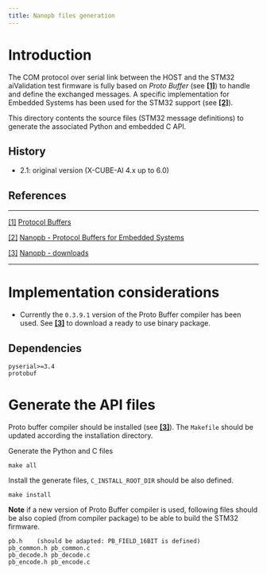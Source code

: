 ```yaml
---
title: Nanopb files generation
---
```


# Introduction

The COM protocol over serial link between the HOST and the STM32 aiValidation test
firmware is fully based on *Proto Buffer* (see **[[1]][PROTO_BUFF]**)
to handle and define the exchanged messages. A specific implementation for Embedded
Systems has been used for the STM32 support (see **[[2]][NANOPB]**).
  
This directory contents the source files (STM32 message definitions) to generate the
associated Python and embedded C API.

## History

+ 2.1: original version (X-CUBE-AI 4.x up to 6.0)


## References

[PROTO_BUFF]: https://developers.google.com/protocol-buffers/
[NANOPB]: https://github.com/nanopb/nanopb
[DOWNLOAD]: https://jpa.kapsi.fi/nanopb/download/

------------------------- -----------------------------------------------------  
[\[1\]][PROTO_BUFF]       [Protocol Buffers][PROTO_BUFF]

[\[2\]][NANOPB]           [Nanopb - Protocol Buffers for Embedded Systems][NANOPB]

[\[3\]][DOWNLOAD]         [Nanopb - downloads][DOWNLOAD]
------------------------- -----------------------------------------------------  

# Implementation considerations

- Currently the `0.3.9.1` version of the Proto Buffer compiler has been used.
  See **[[3]][DOWNLOAD]** to download a ready to use binary package.


## Dependencies

    pyserial>=3.4
    protobuf


# Generate the API files

Proto buffer compiler should be installed (see **[[3]][DOWNLOAD]**). The `Makefile` 
should be updated according the installation directory.

Generate the Python and C files

    make all

Install the generate files, `C_INSTALL_ROOT_DIR` should be also defined.

    make install

**Note** if a new version of Proto Buffer compiler is used, following files
should be also copied (from compiler package) to be able to build the
STM32 firmware.

    pb.h    (should be adapted: PB_FIELD_16BIT is defined)
    pb_common.h pb_common.c
    pb_decode.h pb_decode.c
    pb_encode.h pb_encode.c

